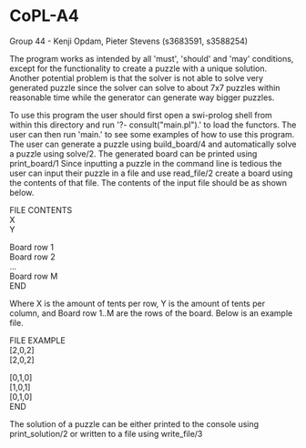 # CoPL-A4
Group 44 - Kenji Opdam, Pieter Stevens (s3683591, s3588254)

The program works as intended by all 'must', 'should' and 'may' conditions,
except for the functionality to create a puzzle with a unique solution. Another
potential problem is that the solver is not able to solve very generated puzzle
since the solver can solve to about 7x7 puzzles within reasonable time while
the generator can generate way bigger puzzles.

To use this program the user should first open a swi-prolog shell from within
this directory and run '?- consult("main.pl").' to load the functors. The user
can then run 'main.' to see some examples of how to use this program. The user
can generate a puzzle using build_board/4 and automatically solve a puzzle
using solve/2. The generated board can be printed using print_board/1 Since
inputting a puzzle in the command line is tedious the user can input their
puzzle in a file and use read_file/2 create a board using the contents of that
file. The contents of the input file should be as shown below.

FILE CONTENTS  
X  
Y  
  
Board row 1  
Board row 2  
...  
Board row M  
END

Where X is the amount of tents per row, Y is the amount of tents per column, 
and Board row 1..M are the rows of the board. Below is an example file.

FILE EXAMPLE  
[2,0,2]  
[2,0,2]  
  
[0,1,0]  
[1,0,1]  
[0,1,0]  
END  

The solution of a puzzle can be either printed to the console using
print_solution/2 or written to a file using write_file/3
